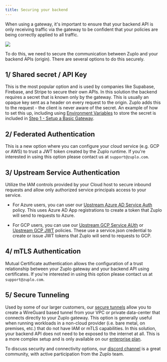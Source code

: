 ```yaml
---
title: Securing your backend
---
```


When using a gateway, it's important to ensure that your backend API is only receiving traffic via the gateway to be confident that your policies are being correctly applied to all traffic.

![](https://cdn.zuplo.com/assets/b7290dd1-43fa-49f8-8629-6b4899e2e9f3.png)

To do this, we need to secure the communication between Zuplo and your backend APIs (origin). There are several options to do this securely.

## 1/ Shared secret / API Key

This is the most popular option and is used by companies like Supabase, Firebase, and Stripe to secure their own APIs. In this solution the backend requires a secret that is known only by the gateway. This is usually an opaque key sent as a header on every request to the origin. Zuplo adds this to the request - the client is never aware of the secret. An example of how to set this up, including using [Environment Variables](./environment-variables.md) to store the secret is included in [Step 1 - Setup a Basic Gateway](./step-1-setup-basic-gateway.md).

## 2/ Federated Authentication

This is a new option where you can configure your cloud service (e.g. GCP or AWS) to trust a JWT token created by the Zuplo runtime. If you're interested in using this option please contact us at `support@zuplo.com`.

## 3/ Upstream Service Authentication

Utilize the IAM controls provided by your Cloud host to secure inbound requests and allow only authorized service principals access to your service.

- For Azure users, you can user our [Upstream Azure AD Service Auth](../policies/upstream-azure-ad-service-auth-inbound.md) policy. This uses Azure AD App registrations to create a token that Zuplo will send to requests to Azure.

- For GCP users, you can use our [Upstream GCP Service AUth](../policies/upstream-gcp-service-auth-inbound.md) or [Upstream GCP JWT](../policies/upstream-gcp-jwt-inbound.md) policies. These use a service.json credential to create or issue JWT tokens that Zuplo will send to requests to GCP.

## 4/ mTLS Authentication

Mutual Certificate authentication allows the configuration of a trust relationship between your Zuplo gateway and your backend API using certificates. If you're interested in using this option please contact us at `support@zuplo.com`.

## 5/ Secure Tunneling

Used by some of our larger customers, our [secure tunnels](./secure-tunnel.md) allow you to create a WireGuard based tunnel from your VPC or private data-center that connects directly to your Zuplo gateway. This option is generally useful when running workloads in a non-cloud provider (i.e. bare metal, on premises, etc.) that do not have IAM or mTLS capabilities. In this solution, your backend API does not need to be exposed to the internet at all. This is a more complex setup and is only available on our [enterprise plan](https://zuplo.com/pricing).

To discuss security and connectivity options, our [discord channel](https://discord.gg/8QbEjr2MgZ) is a great community, with active participation from the Zuplo team.
